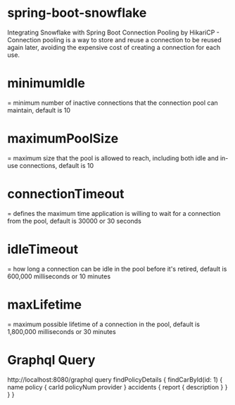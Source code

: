 # spring-boot-snowflake
Integrating Snowflake with Spring Boot
Connection Pooling by HikariCP - Connection pooling is a way to store and reuse a connection to be reused again later, avoiding the expensive cost of creating a connection for each use.
# minimumIdle 
= minimum number of inactive connections that the connection pool can maintain, default is 10
# maximumPoolSize 
= maximum size that the pool is allowed to reach, including both idle and in-use connections, default is 10
# connectionTimeout 
= defines the maximum time application is willing to wait for a connection from the pool, default is 30000 or 30 seconds
# idleTimeout 
= how long a connection can be idle in the pool before it's retired, default is 600,000 milliseconds or 10 minutes
# maxLifetime 
= maximum possible lifetime of a connection in the pool, default is 1,800,000 milliseconds or 30 minutes
# Graphql Query
http://localhost:8080/graphql
query findPolicyDetails {
findCarById(id: 1) {
name
policy {
carId
policyNum
provider
}
accidents {
report {
description
}
}
}
}

